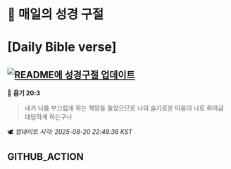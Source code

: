 # 🙏 매일의 성경 구절
# [Daily Bible verse]
## [![README에 성경구절 업데이트](https://github.com/DONGSUKA/first_test/actions/workflows/update-readme-bible.yml/badge.svg)](https://github.com/DONGSUKA/first_test/actions/workflows/update-readme-bible.yml)
<!-- START_BIBLE_VERSE -->
📖 **욥기 20:3**
> 내가 나를 부끄럽게 하는 책망을 들었으므로 나의 슬기로운 마음이 나로 하여금 대답하게 하는구나

🕊️ _업데이트 시각: 2025-08-20 22:48:36 KST_
  <!-- END_BIBLE_VERSE -->
## GITHUB_ACTION
